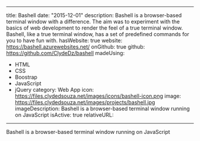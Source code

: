 ---
title: Bashell
date: "2015-12-01"
description: Bashell is a browser-based terminal window with a difference. The aim
  was to experiment with the basics of web development to render the feel of a true
  terminal window. Bashell, like a true terminal window, has a set of predefined commands
  for you to have fun with.
hasWebsite: true
website: https://bashell.azurewebsites.net/
onGithub: true
github: https://github.com/ClydeDz/bashell
madeUsing:
- HTML
- CSS
- Boostrap
- JavaScript
- jQuery
category: Web App
icon: https://files.clydedsouza.net/images/icons/bashell-icon.png
image: https://files.clydedsouza.net/images/projects/bashell.jpg
imageDescription: Bashell is a browser-based terminal window running on JavaScript
isActive: true 
relativeURL: 

----

Bashell is a browser-based terminal window running on JavaScript



